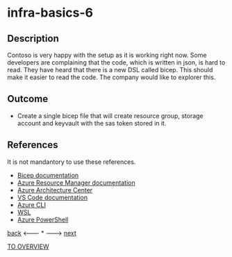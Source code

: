 # infra-basics-6

## Description

Contoso is very happy with the setup as it is working right now. Some developers are complaining that the code, which is written in json, is hard to read. They have heard that there is a new DSL called bicep. This should make it easier to read the code. The company would like to explorer this.

## Outcome

- Create a single bicep file that will create resource group, storage account and keyvault with the sas token stored in it.

## References

It is not mandantory to use these references.

- [Bicep documentation](https://docs.microsoft.com/en-us/azure/azure-resource-manager/bicep/)
- [Azure Resource Manager documentation](https://docs.microsoft.com/en-us/azure/azure-resource-manager/)
- [Azure Architecture Center](https://docs.microsoft.com/en-us/azure/architecture/)
- [VS Code documentation](https://code.visualstudio.com/Docs)
- [Azure CLI](https://docs.microsoft.com/en-us/cli/azure/reference-index?view=azure-cli-latest)
- [WSL](https://docs.microsoft.com/en-us/windows/wsl/about)
- [Azure PowerShell](https://docs.microsoft.com/en-us/powershell/azure/?view=azps-6.6.0)

[back](./infra-basics-5.md) <--- * ---> [next](./infra-basics-7.md)

[TO OVERVIEW](../Infrastructure.md)
